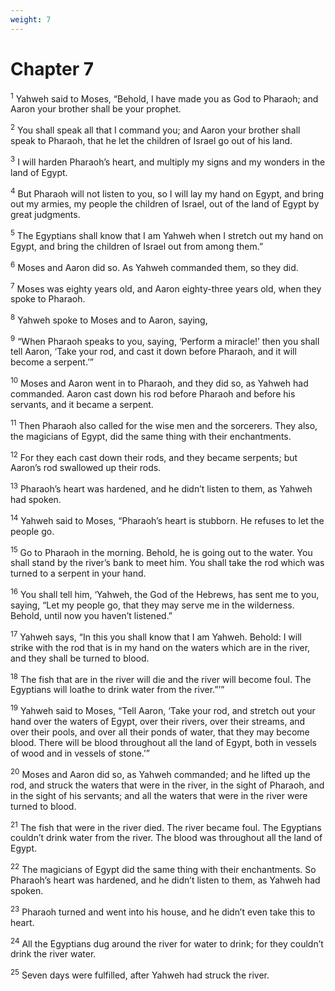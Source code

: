 ```yaml
---
weight: 7
---
```


# Chapter 7

<sup>1</sup> Yahweh said to Moses, “Behold, I have made you as God to Pharaoh; and Aaron your brother shall be your prophet. 

<sup>2</sup> You shall speak all that I command you; and Aaron your brother shall speak to Pharaoh, that he let the children of Israel go out of his land. 

<sup>3</sup> I will harden Pharaoh’s heart, and multiply my signs and my wonders in the land of Egypt. 

<sup>4</sup> But Pharaoh will not listen to you, so I will lay my hand on Egypt, and bring out my armies, my people the children of Israel, out of the land of Egypt by great judgments. 

<sup>5</sup> The Egyptians shall know that I am Yahweh when I stretch out my hand on Egypt, and bring the children of Israel out from among them.” 

<sup>6</sup> Moses and Aaron did so. As Yahweh commanded them, so they did. 

<sup>7</sup> Moses was eighty years old, and Aaron eighty-three years old, when they spoke to Pharaoh. 

<sup>8</sup> Yahweh spoke to Moses and to Aaron, saying, 

<sup>9</sup> “When Pharaoh speaks to you, saying, ‘Perform a miracle!’ then you shall tell Aaron, ‘Take your rod, and cast it down before Pharaoh, and it will become a serpent.’” 

<sup>10</sup> Moses and Aaron went in to Pharaoh, and they did so, as Yahweh had commanded. Aaron cast down his rod before Pharaoh and before his servants, and it became a serpent. 

<sup>11</sup> Then Pharaoh also called for the wise men and the sorcerers. They also, the magicians of Egypt, did the same thing with their enchantments. 

<sup>12</sup> For they each cast down their rods, and they became serpents; but Aaron’s rod swallowed up their rods. 

<sup>13</sup> Pharaoh’s heart was hardened, and he didn’t listen to them, as Yahweh had spoken. 

<sup>14</sup> Yahweh said to Moses, “Pharaoh’s heart is stubborn. He refuses to let the people go. 

<sup>15</sup> Go to Pharaoh in the morning. Behold, he is going out to the water. You shall stand by the river’s bank to meet him. You shall take the rod which was turned to a serpent in your hand. 

<sup>16</sup> You shall tell him, ‘Yahweh, the God of the Hebrews, has sent me to you, saying, “Let my people go, that they may serve me in the wilderness. Behold, until now you haven’t listened.” 

<sup>17</sup> Yahweh says, “In this you shall know that I am Yahweh. Behold: I will strike with the rod that is in my hand on the waters which are in the river, and they shall be turned to blood. 

<sup>18</sup> The fish that are in the river will die and the river will become foul. The Egyptians will loathe to drink water from the river.”’” 

<sup>19</sup> Yahweh said to Moses, “Tell Aaron, ‘Take your rod, and stretch out your hand over the waters of Egypt, over their rivers, over their streams, and over their pools, and over all their ponds of water, that they may become blood. There will be blood throughout all the land of Egypt, both in vessels of wood and in vessels of stone.’” 

<sup>20</sup> Moses and Aaron did so, as Yahweh commanded; and he lifted up the rod, and struck the waters that were in the river, in the sight of Pharaoh, and in the sight of his servants; and all the waters that were in the river were turned to blood. 

<sup>21</sup> The fish that were in the river died. The river became foul. The Egyptians couldn’t drink water from the river. The blood was throughout all the land of Egypt. 

<sup>22</sup> The magicians of Egypt did the same thing with their enchantments. So Pharaoh’s heart was hardened, and he didn’t listen to them, as Yahweh had spoken. 

<sup>23</sup> Pharaoh turned and went into his house, and he didn’t even take this to heart. 

<sup>24</sup> All the Egyptians dug around the river for water to drink; for they couldn’t drink the river water. 

<sup>25</sup> Seven days were fulfilled, after Yahweh had struck the river. 


